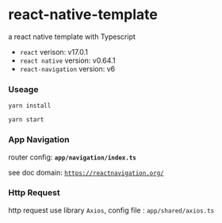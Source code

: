 # react-native-template
a react native template with Typescript
* `react` verison: v17.0.1
* `react native` version: v0.64.1
* `react-navigation` version: v6

### Useage
```
yarn install
```

```
yarn start
```

### App Navigation
router config: **`app/navigation/index.ts`**

see doc domain: [`https://reactnavigation.org/`](https://reactnavigation.org/)

### Http Request
http request use library `Axios`, config file : `app/shared/axios.ts`